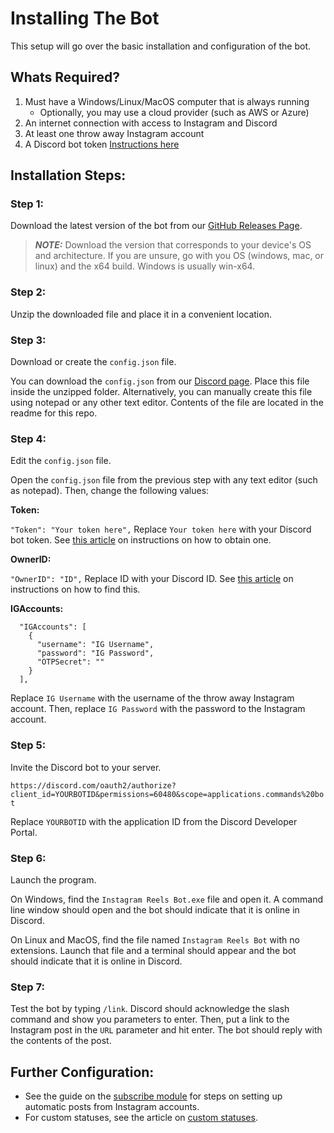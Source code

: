 # Installing The Bot
This setup will go over the basic installation and configuration of the bot.

## Whats Required?

1. Must have a Windows/Linux/MacOS computer that is always running
    - Optionally, you may use a cloud provider (such as AWS or Azure)
2. An internet connection with access to Instagram and Discord
3. At least one throw away Instagram account
4. A Discord bot token [Instructions here](https://www.writebots.com/discord-bot-token/)

## Installation Steps:
### Step 1:
Download the latest version of the bot from our [GitHub Releases Page](https://github.com/bman46/InstagramEmbedDiscordBot/releases).

> **_NOTE:_**  Download the version that corresponds to your device's OS and architecture. If you are unsure, go with you OS (windows, mac, or linux) and the x64 build. Windows is usually win-x64.

### Step 2:

Unzip the downloaded file and place it in a convenient location.

### Step 3:
Download or create the `config.json` file. 

You can download the `config.json` from our [Discord page](https://cdn.discordapp.com/attachments/921848709829001236/945556370487398400/config.json). Place this file inside the unzipped folder. Alternatively, you can manually create this file using notepad or any other text editor. Contents of the file are located in the readme for this repo.

### Step 4:
Edit the `config.json` file.

Open the `config.json` file from the previous step with any text editor (such as notepad). Then, change the following values:

**Token:**

`"Token": "Your token here",` Replace `Your token here` with your Discord bot token. See [this article](https://www.writebots.com/discord-bot-token/) on instructions on how to obtain one.

**OwnerID:**

`"OwnerID": "ID",` Replace ID with your Discord ID. See [this article](https://support.discord.com/hc/en-us/articles/206346498-Where-can-I-find-my-User-Server-Message-ID-#:~:text=On%20Android%20press%20and%20hold,name%20and%20select%20Copy%20ID.) on instructions on how to find this.

**IGAccounts:**

```
  "IGAccounts": [
    {
      "username": "IG Username",
      "password": "IG Password",
      "OTPSecret": ""
    }
  ],
```
Replace `IG Username` with the username of the throw away Instagram account. Then, replace `IG Password` with the password to the Instagram account.

### Step 5:
Invite the Discord bot to your server.

`https://discord.com/oauth2/authorize?client_id=YOURBOTID&permissions=60480&scope=applications.commands%20bot`

Replace `YOURBOTID` with the application ID from the Discord Developer Portal.

### Step 6:
Launch the program.

On Windows, find the `Instagram Reels Bot.exe` file and open it. A command line window should open and the bot should indicate that it is online in Discord.

On Linux and MacOS, find the file named `Instagram Reels Bot` with no extensions. Launch that file and a terminal should appear and the bot should indicate that it is online in Discord.

### Step 7:
Test the bot by typing `/link`. Discord should acknowledge the slash command and show you parameters to enter. Then, put a link to the Instagram post in the `URL` parameter and hit enter. The bot should reply with the contents of the post.

## Further Configuration:
- See the guide on the [subscribe module](subscribe.md) for steps on setting up automatic posts from Instagram accounts.
- For custom statuses, see the article on [custom statuses](CustomStatus.md).